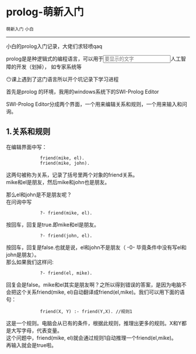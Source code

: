 
<!DOCTYPE html>
<html>
<head>
<meta charset="utf-8">

</head>
<body>
<div id="wmd-preview" class="wmd-preview"><div class="md-section-divider"></div><div class="md-section-divider"></div><h1 data-anchor-id="n5ka" id="prolog-萌新入门">prolog-萌新入门</h1><p data-anchor-id="s9u1"><code>萌新入门</code> <code>小白</code></p><hr><p data-anchor-id="75dq">小白的prolog入门记录，大佬们求轻喷qaq</p><p data-anchor-id="mv1n">prolog是是种逻辑式的编程语言，可以用于<input type="text" placeholder="要显示的文字">人工智障的开发（划掉）， 如专家系统等</p><p data-anchor-id="seut">😶课上遇到了这门语言所以开个坑记录下学习进程</p><p data-anchor-id="o5q4">首先是prolog 的环境，我用的windows系统下的SWI-Prolog Editor</p><p data-anchor-id="9n5r">SWI-Prolog Editor分成两个界面，一个用来编辑关系和规则，一个用来输入和问询。</p><div class="md-section-divider"></div><h2 data-anchor-id="ybdi" id="1关系和规则">1.关系和规则</h2><p data-anchor-id="yt1p">在编辑界面中写：</p><pre data-anchor-id="epwj"><code>             friend(mike, el).
             friend(mike, john).
</code></pre><p data-anchor-id="23na">这两句被称为关系，记录了括号里两个对象的friend关系。 <br>
mike和el是朋友，然后mike和john也是朋友。</p><p data-anchor-id="ut2j">那么el和john是不是朋友呢？ <br>
在问询中写</p><pre data-anchor-id="98wz"><code>             ?- friend(mike, el).
</code></pre><p data-anchor-id="90wc">按回车，回复是true.即mike和el是朋友。</p><pre data-anchor-id="ubm3"><code>             ?- friend(john, el).
</code></pre><p data-anchor-id="bfv4">按回车，回复是false.也就是说，el和john不是朋友（ -0- 毕竟条件中没有写el和john是朋友）。 <br>
那么如果我们这样问:</p><pre data-anchor-id="kie0"><code>             ?- friend(el, mike).
</code></pre><p data-anchor-id="tvw8">回复会是false。mike和el其实是朋友啊？之所以得到错误的答案，是因为电脑不会把这个关系friend(mike, el)自动翻译成friend(el,mike)。我们可以用下面的语句：</p><pre data-anchor-id="4mub"><code>             friend(X, Y) :- friend(Y,X). //规则1
</code></pre><p data-anchor-id="y9kh">这是一个规则。电脑会从已有的条件，根据此规则，推理出更多的规则。X和Y都是大写字母，代表变量。 <br>
这个问题中，friend(mike, el)就会通过规则1自动推理一个friend(el,mike)。 <br>
再输入就会是true啦。</p></div>
</body>
</html>
